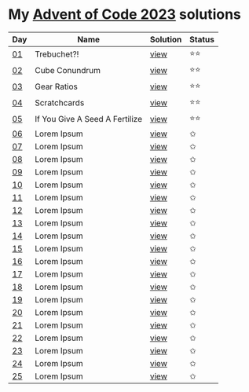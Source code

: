 # My [Advent of Code 2023](https://adventofcode.com/2023) solutions

| Day                                        | Name                           | Solution            | Status |
|--------------------------------------------|--------------------------------|---------------------|--------|
| [01](https://adventofcode.com/2023/day/1)  | Trebuchet?!                    | [view](/2023/01.rb) | ⭐⭐     |
| [02](https://adventofcode.com/2023/day/2)  | Cube Conundrum                 | [view](/2023/02.rb) | ⭐⭐     |                                                                                 
| [03](https://adventofcode.com/2023/day/3)  | Gear Ratios                    | [view](/2023/03.rb) | ⭐⭐     |                                                                                 
| [04](https://adventofcode.com/2023/day/4)  | Scratchcards                   | [view](/2023/04.rb) | ⭐⭐     |                                                                                 
| [05](https://adventofcode.com/2023/day/5)  | If You Give A Seed A Fertilize | [view](/2023/05.rb) | ⭐⭐     |                                                                                 
| [06](https://adventofcode.com/2023/day/6)  | Lorem Ipsum                    | [view](/2023/06.rb) | ✩      |                                                                                 
| [07](https://adventofcode.com/2023/day/7)  | Lorem Ipsum                    | [view](/2023/07.rb) | ✩      |                                                                                 
| [08](https://adventofcode.com/2023/day/8)  | Lorem Ipsum                    | [view](/2023/08.rb) | ✩      |                                                                                 
| [09](https://adventofcode.com/2023/day/9)  | Lorem Ipsum                    | [view](/2023/09.rb) | ✩      |                                                                                 
| [10](https://adventofcode.com/2023/day/10) | Lorem Ipsum                    | [view](/2023/10.rb) | ✩      |                                                                                
| [11](https://adventofcode.com/2023/day/11) | Lorem Ipsum                    | [view](/2023/11.rb) | ✩      |                                                                                
| [12](https://adventofcode.com/2023/day/12) | Lorem Ipsum                    | [view](/2023/12.rb) | ✩      |                                                                                
| [13](https://adventofcode.com/2023/day/13) | Lorem Ipsum                    | [view](/2023/13.rb) | ✩      |                                                                                
| [14](https://adventofcode.com/2023/day/14) | Lorem Ipsum                    | [view](/2023/14.rb) | ✩      |                                                                                
| [15](https://adventofcode.com/2023/day/15) | Lorem Ipsum                    | [view](/2023/15.rb) | ✩      |
| [16](https://adventofcode.com/2023/day/16) | Lorem Ipsum                    | [view](/2023/16.rb) | ✩      |
| [17](https://adventofcode.com/2023/day/17) | Lorem Ipsum                    | [view](/2023/17.rb) | ✩      |
| [18](https://adventofcode.com/2023/day/18) | Lorem Ipsum                    | [view](/2023/18.rb) | ✩      |
| [19](https://adventofcode.com/2023/day/19) | Lorem Ipsum                    | [view](/2023/19.rb) | ✩      |
| [20](https://adventofcode.com/2023/day/20) | Lorem Ipsum                    | [view](/2023/20.rb) | ✩      |
| [21](https://adventofcode.com/2023/day/21) | Lorem Ipsum                    | [view](/2023/21.rb) | ✩      |
| [22](https://adventofcode.com/2023/day/22) | Lorem Ipsum                    | [view](/2023/22.rb) | ✩      |
| [23](https://adventofcode.com/2023/day/23) | Lorem Ipsum                    | [view](/2023/23.rb) | ✩      |
| [24](https://adventofcode.com/2023/day/24) | Lorem Ipsum                    | [view](/2023/24.rb) | ✩      |
| [25](https://adventofcode.com/2023/day/25) | Lorem Ipsum                    | [view](/2023/25.rb) | ✩      |